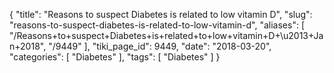 {
    "title": "Reasons to suspect Diabetes is related to low vitamin D",
    "slug": "reasons-to-suspect-diabetes-is-related-to-low-vitamin-d",
    "aliases": [
        "/Reasons+to+suspect+Diabetes+is+related+to+low+vitamin+D+\u2013+Jan+2018",
        "/9449"
    ],
    "tiki_page_id": 9449,
    "date": "2018-03-20",
    "categories": [
        "Diabetes"
    ],
    "tags": [
        "Diabetes"
    ]
}